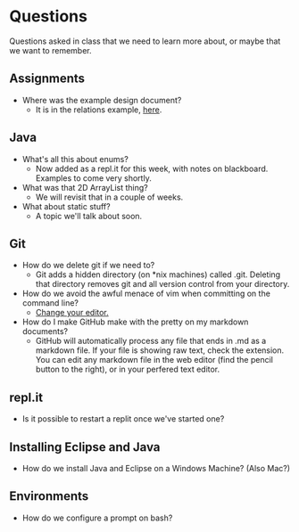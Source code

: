 # Questions

Questions asked in class that we need to learn more about, or maybe that we want to remember.

## Assignments
* Where was the example design document?
  * It is in the relations example, [here](https://github.com/MRU-COMP1502-201901/COMP-1502-001-W19/blob/master/examples/relations/vending_design.md).

## Java
* What's all this about enums?
   * Now added as a repl.it for this week, with notes on blackboard. Examples to come very shortly.
* What was that 2D ArrayList thing?
   * We will revisit that in a couple of weeks.
* What about static stuff?
   * A topic we'll talk about soon.

## Git
* How do we delete git if we need to?
   * Git adds a hidden directory (on \*nix machines) called .git. Deleting that directory removes git and all version control from your directory.
* How do we avoid the awful menace of vim when committing on the command line?
   * [Change your editor.](https://help.github.com/articles/associating-text-editors-with-git/)
* How do I make GitHub make with the pretty on my markdown documents?
   * GitHub will automatically process any file that ends in .md as a markdown file. If your file is showing raw text, check the extension. You can edit any markdown file in the web editor (find the pencil button to the right), or in your perfered text editor.

## repl.it
* Is it possible to restart a replit once we've started one?

## Installing Eclipse and Java
* How do we install Java and Eclipse on a Windows Machine? (Also Mac?)

## Environments
* How do we configure a prompt on bash?
